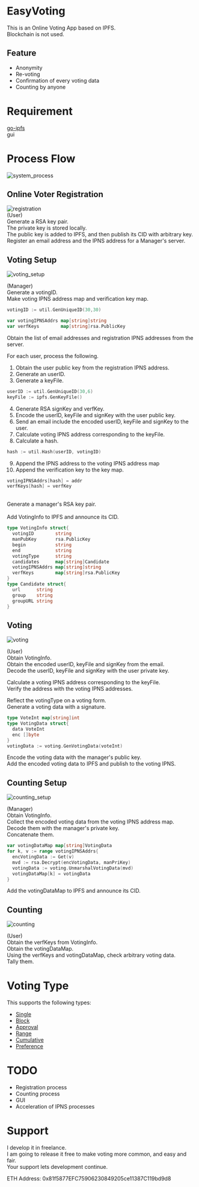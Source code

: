 # EasyVoting
This is an Online Voting App based on IPFS.<br>
Blockchain is not used.<br>

## Feature
* Anonymity  
* Re-voting  
* Confirmation of every voting data  
* Counting by anyone


# Requirement
[go-ipfs](https://github.com/ipfs/go-ipfs)  
gui

# Process Flow
<img alt="system_process" src="https://github.com/m-vlanbdg2ln52gla/EasyVoting/blob/main/images/system_process.png"><br>
## Online Voter Registration
<img alt="registration" src="https://github.com/m-vlanbdg2ln52gla/EasyVoting/blob/main/images/registration.png"><br>
(User)<br>
Generate a RSA key pair.<br>
The private key is stored locally.<br>
The public key is added to IPFS, and then publish its CID with arbitrary key.<br>
Register an email address and the IPNS address for a Manager's server.<br>

## Voting Setup
<img alt="voting_setup" src="https://github.com/m-vlanbdg2ln52gla/EasyVoting/blob/main/images/voting_setup.png"><br>

(Manager)<br>
Generate a votingID.<br>
Make voting IPNS address map and verification key map.<br>
```Go
votingID := util.GenUniqueID(30,30)

var votingIPNSAddrs map[string]string
var verfKeys        map[string]rsa.PublicKey
```

Obtain the list of email addresses and registration IPNS addresses from the server.<br> 

For each user, process the following.<br>
1. Obtain the user public key from the registration IPNS address.<br>
2. Generate an userID.<br>
3. Generate a keyFile.<br>

```Go
userID := util.GenUniqueID(30,6)
keyFile := ipfs.GenKeyFile()
```
4. Generate RSA signKey and verfKey.<br>
5. Encode the userID, keyFile and signKey with the user public key.<br>
6. Send an email include the encoded userID, keyFile and signKey to the user.<br>
7. Calculate voting IPNS address corresponding to the keyFile.<br>
8. Calculate a hash.<br>

```Go
hash := util.Hash(userID, votingID)
```

9. Append the IPNS address to the voting IPNS address map
10. Append the verification key to the key map.<br>

```Go
votingIPNSAddrs[hash] = addr
verfKeys[hash] = verfKey
```

<br>
Generate a manager's RSA key pair.<br>
<br>
Add VotingInfo to IPFS and announce its CID.<br>

```Go
type VotingInfo struct{  
  votingID        string   
  manPubKey       rsa.PublicKey  
  begin           string  
  end             string  
  votingType      string  
  candidates      map[string]Candidate  
  votingIPNSAddrs map[string]string
  verfKeys        map[string]rsa.PublicKey  
}  
type Candidate struct{  
  url      string  
  group    string  
  groupURL string  
}  
```

## Voting
<img alt="voting" src="https://github.com/m-vlanbdg2ln52gla/EasyVoting/blob/main/images/voting.png"><br>

(User)<br>
Obtain VotingInfo.<br>
Obtain the encoded userID, keyFile and signKey from the email.<br>
Decode the userID, keyFile and signKey with the user private key.<br>

Calculate a voting IPNS address corresponding to the keyFile.<br>
Verify the address with the voting IPNS addresses.<br>

Reflect the votingType on a voting form.<br>
Generate a voting data with a signature.<br>

```Go
type VoteInt map[string]int
type VotingData struct{
  data VoteInt
  enc []byte
}
votingData := voting.GenVotingData(voteInt)
```

Encode the voting data with the manager's public key.<br> 
Add the encoded voting data to IPFS and publish to the voting IPNS.<br>

## Counting Setup
<img alt="counting_setup" src="https://github.com/m-vlanbdg2ln52gla/EasyVoting/blob/main/images/counting_setup.png"><br>

(Manager)<br>
Obtain VotingInfo.<br>
Collect the encoded voting data from the voting IPNS address map.<br>
Decode them with the manager's private key.<br>
Concatenate them.<br>
```Go
var votingDataMap map[string]VotingData
for k, v := range votingIPNSAddrs{
  encVotingData := Get(v)
  mvd := rsa.Decrypt(encVotingData, manPriKey)
  votingData := voting.UnmarshalVotingData(mvd)
  votingDataMap[k] = votingData
}
```

Add the votingDataMap to IPFS and announce its CID.<br>
   
## Counting
<img alt="counting" src="https://github.com/m-vlanbdg2ln52gla/EasyVoting/blob/main/images/counting.png"><br>

(User)<br>
Obtain the verfKeys from VotingInfo.<br>
Obtain the votingDataMap.<br>
Using the verfKeys and votingDataMap, check arbitrary voting data.<br>
Tally them.<br>

# Voting Type
This supports the following types:  
* [Single](https://en.wikipedia.org/wiki/Single_transferable_vote)  
* [Block](https://en.wikipedia.org/wiki/Multiple_non-transferable_vote)  
* [Approval](https://en.wikipedia.org/wiki/Approval_voting)  
* [Range](https://en.wikipedia.org/wiki/Score_voting)  
* [Cumulative](https://en.wikipedia.org/wiki/Cumulative_voting)  
* [Preference](https://en.wikipedia.org/wiki/Ranked_voting)  


# TODO
* Registration process  
* Counting process  
* GUI   
* Acceleration of IPNS processes 

# Support
I develop it in freelance.<br>
I am going to release it free to make voting more common, and easy and fair.<br>
Your support lets development continue.<br>

ETH Address: 0x81f5877EFC75906230849205ce11387C119bd9d8
